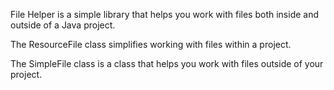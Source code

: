 File Helper is a simple library that helps you work with files both inside and outside of a Java project.

The ResourceFile class simplifies working with files within a project.

The SimpleFile class is a class that helps you work with files outside of your project.
